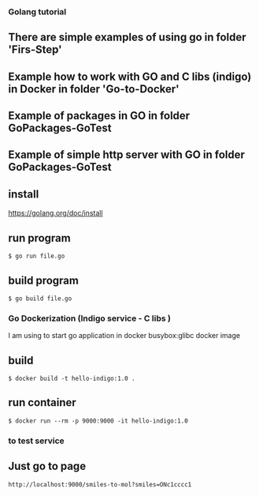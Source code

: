 ### Golang tutorial
## There are simple examples of using go in folder 'Firs-Step'
## Example how to work with GO and C libs (indigo) in Docker in folder 'Go-to-Docker'
## Example of packages in GO in folder GoPackages-GoTest
## Example of simple http server with GO in folder GoPackages-GoTest

## install
https://golang.org/doc/install

## run program
`
$ go run file.go
`

## build program
`
$ go build file.go
`

### Go Dockerization (Indigo service - C libs )
I am using to start go application in docker busybox:glibc docker image

## build
```
$ docker build -t hello-indigo:1.0 .
```

## run container
```
$ docker run --rm -p 9000:9000 -it hello-indigo:1.0
```

### to test service
## Just go to page
```
http://localhost:9000/smiles-to-mol?smiles=ONc1cccc1
```
